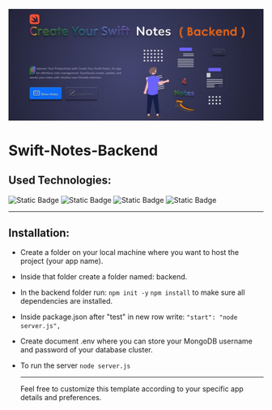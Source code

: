 ![Create your swift notes](git_hub_banner_backend.png)
# Swift-Notes-Backend
## Used Technologies:
![Static Badge](https://img.shields.io/badge/node.js-FE7A36?style=for-the-badge&logo=nodedotjs&logoColor=A1EEBD&labelColor=424769)
![Static Badge](https://img.shields.io/badge/express-FE7A36?style=for-the-badge&logo=express&logoColor=F3F8FF&labelColor=424769)
![Static Badge](https://img.shields.io/badge/mongodb-FE7A36?style=for-the-badge&logo=mongodb&logoColor=47A248&labelColor=424769)
![Static Badge](https://img.shields.io/badge/mongoose-FE7A36?style=for-the-badge&logo=mongoose&logoColor=EF4040&labelColor=424769)
___
## Installation:
* Create a folder on your local machine where you want to host the project (your app name).
* Inside that folder create a folder named: backend.
* In the backend folder run: `npm init -y` `npm install` to make sure all dependencies are installed.
* Inside package.json after "test" in new row write: `"start": "node server.js",`
* Create document .env where you can store your MongoDB username and password of your database cluster.
* To run the server `node server.js`

  ___
  Feel free to customize this template according to your specific app details and preferences.
